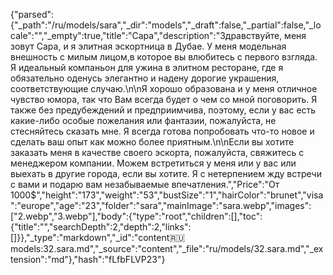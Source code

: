 {"parsed":{"_path":"/ru/models/sara","_dir":"models","_draft":false,"_partial":false,"_locale":"","_empty":true,"title":"Сара","description":"Здравствуйте, меня зовут Сара, и я элитная эскортница в Дубае. У меня модельная внешность с милым лицом,в которое вы влюбитесь с первого взгляда. Я идеальный компаньон для ужина в элитном ресторане, где я обязательно оденусь элегантно и надену дорогие украшения, соответствующие случаю.\n\nЯ хорошо образована и у меня отличное чувство юмора, так что Вам всегда будет о чем со мной поговорить. Я также без предубеждений и предприимчива, поэтому, если у вас есть какие-либо особые пожелания или фантазии, пожалуйста, не стесняйтесь сказать мне. Я всегда готова попробовать что-то новое и сделать ваш опыт как можно более приятным.\n\nЕсли вы хотите заказать меня в качестве своего эскорта, пожалуйста, свяжитесь с менеджером компании. Можем встретиться у меня или у вас или выехать в другие города, если вы хотите. Я с нетерпением жду встречи с вами и подарю вам незабываемые впечатления.","Price":"От 1000$","height":"173","weight":"53","bustSize":"1","hairColor":"brunet","visa":"europe","age":"23","folder":"sara","mainImage":"sara.webp","images":["2.webp","3.webp"],"body":{"type":"root","children":[],"toc":{"title":"","searchDepth":2,"depth":2,"links":[]}},"_type":"markdown","_id":"content:ru:models:32.sara.md","_source":"content","_file":"ru/models/32.sara.md","_extension":"md"},"hash":"fLfbFLVP23"}
